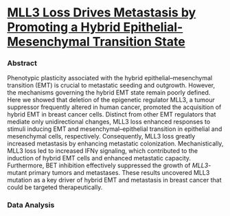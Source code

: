 # [MLL3 Loss Drives Metastasis by Promoting a Hybrid Epithelial-Mesenchymal Transition State](https://www.nature.com/articles/s41556-022-01045-0)

### Abstract
Phenotypic plasticity associated with the hybrid epithelial–mesenchymal transition (EMT) is crucial to metastatic seeding and outgrowth. However, the mechanisms governing the hybrid EMT state remain poorly defined. Here we showed that deletion of the epigenetic regulator MLL3, a tumour suppressor frequently altered in human cancer, promoted the acquisition of hybrid EMT in breast cancer cells. Distinct from other EMT regulators that mediate only unidirectional changes, MLL3 loss enhanced responses to stimuli inducing EMT and mesenchymal–epithelial transition in epithelial and mesenchymal cells, respectively. Consequently, MLL3 loss greatly increased metastasis by enhancing metastatic colonization. Mechanistically, MLL3 loss led to increased IFNγ signaling, which contributed to the induction of hybrid EMT cells and enhanced metastatic capacity. Furthermore, BET inhibition effectively suppressed the growth of *MLL3*-mutant primary tumors and metastases. These results uncovered MLL3 mutation as a key driver of hybrid EMT and metastasis in breast cancer that could be targeted therapeutically.

### Data Analysis



